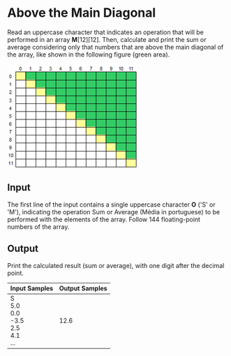 # Above the Main Diagonal
Read an uppercase character that indicates an operation that will be performed in an array **M**[12][12]. Then, calculate and print the sum or average considering only that numbers that are above the main diagonal of the array, like shown in the following figure (green area).

![Bidimentional Array](../../../gallery/images/problems/UOJ_1183.png)

## Input
The first line of the input contains a single uppercase character **O** ('S' or 'M'), indicating the operation Sum or Average (Média in portuguese) to be performed with the elements of the array. Follow 144 floating-point numbers of the array.

## Output
Print the calculated result (sum or average), with one digit after the decimal point.

|                    Input Samples                   | Output Samples |
|----------------------------------------------------|----------------|
| S<br> 5.0<br> 0.0<br> -3.5<br> 2.5<br> 4.1<br> ... | 12.6           |